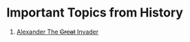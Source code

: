# Important Topics from History

1. [Alexander The ~~Great~~ Invader](https://vinamrsachdeva.github.io/a_proc_list/history/alextheinvader.html)
